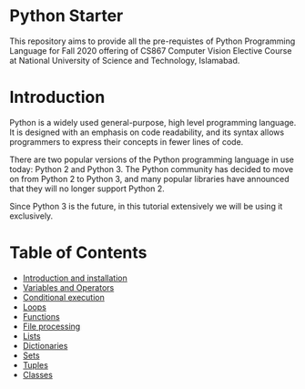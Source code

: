 # Python Starter
This repository aims to provide all the pre-requistes of Python Programming Language for Fall 2020 offering of CS867 Computer Vision Elective Course at National University of Science and Technology, Islamabad.

# Introduction
Python is a widely used general-purpose, high level programming language. It is designed with an emphasis on code readability, and its syntax allows programmers to express their concepts in fewer lines of code.

There are two popular versions of the Python programming language in use today: Python 2 and Python 3. The Python community has decided to move on from Python 2 to Python 3, and many popular libraries have announced that they will no longer support Python 2.

Since Python 3 is the future, in this tutorial extensively we will be using it exclusively.

# Table of Contents
- [Introduction and installation](../../01%20-%20Introduction%20and%20Installation/installation.ipynb)
- [Variables and Operators](../../02%20-%20Variables%20and%20Operators/Variables%20and%20Operators.ipynb)
- [Conditional execution](../../03%20-%20Conditional%20exection/Conditional%20executions.ipynb)
- [Loops](../../04%20-%20Loops/Loops.ipynb)
- [Functions](../../05%20-%20Functions/Functions.ipynb)
- [File processing](../../06%20-%20File%20Processing/File%20Processing.ipynb)
- [Lists](../../07%20-%20Lists/Lists.ipynb)
- [Dictionaries](../../08%20-%20Dictionaries/Dictionaries.ipynb)
- [Sets](../../09%20-%20Sets/Sets.ipynb)
- [Tuples](../../10%20-%20Tuples/Tuples.ipynb)
- [Classes](../../11%20-%20Classes/Classes.ipynb)

